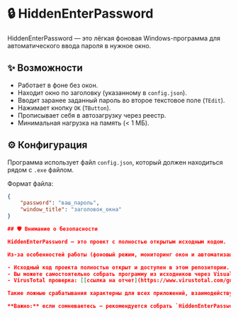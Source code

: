 # 🔒 HiddenEnterPassword

HiddenEnterPassword — это лёгкая фоновая Windows-программа для автоматического ввода пароля в нужное окно.


## ✨ Возможности

- Работает в фоне без окон.
- Находит окно по заголовку (указанному в `config.json`).
- Вводит заранее заданный пароль во второе текстовое поле (`TEdit`).
- Нажимает кнопку `OK` (`TButton`).
- Прописывает себя в автозагрузку через реестр.
- Минимальная нагрузка на память (< 1 МБ).

## ⚙️ Конфигурация

Программа использует файл `config.json`, который должен находиться рядом с `.exe` файлом.

Формат файла:

```json
{
    "password": "ваш_пароль",
    "window_title": "заголовок_окна"
}

## 🛡 Внимание о безопасности

HiddenEnterPassword — это проект с полностью открытым исходным кодом.

Из-за особенностей работы (фоновый режим, мониторинг окон и автоматизация ввода) некоторые антивирусы могут ошибочно помечать скомпилированный `.exe` файл как потенциальную угрозу.

- Исходный код проекта полностью открыт и доступен в этом репозитории.
- Вы можете самостоятельно собрать программу из исходников через Visual Studio.
- VirusTotal проверка: [[ссылка на отчет](https://www.virustotal.com/gui/file/dedb0735d5931cf6fc2f17a3d0d058612c65005e4b2289b705e996dc53b60ff3?nocache=1)]

Такие ложные срабатывания характерны для всех приложений, взаимодействующих с окнами других процессов без пользовательского интерфейса.

**Важно:** если сомневаетесь — рекомендуется собрать `HiddenEnterPassword.exe` самостоятельно.
